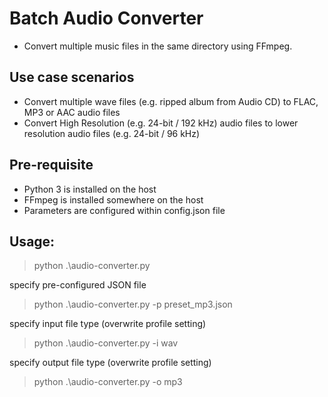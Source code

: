 # Batch Audio Converter
- Convert multiple music files in the same directory using FFmpeg.

## Use case scenarios
- Convert multiple wave files (e.g. ripped album from Audio CD) to FLAC, MP3 or AAC audio files
- Convert High Resolution (e.g. 24-bit / 192 kHz) audio files to lower resolution audio files (e.g. 24-bit / 96 kHz)

## Pre-requisite
- Python 3 is installed on the host
- FFmpeg is installed somewhere on the host
- Parameters are configured within config.json file

## Usage:
> python .\audio-converter.py

specify pre-configured JSON file
> python .\audio-converter.py -p preset_mp3.json

specify input file type (overwrite profile setting)
> python .\audio-converter.py -i wav

specify output file type (overwrite profile setting)
> python .\audio-converter.py -o mp3
